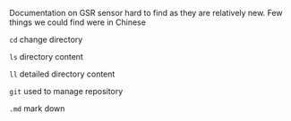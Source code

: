 Documentation on GSR sensor hard to find as they are relatively new. Few things we could find were in Chinese

`cd` change directory

`ls` directory content

`ll` detailed directory content

`git` used to manage repository

`.md` mark down